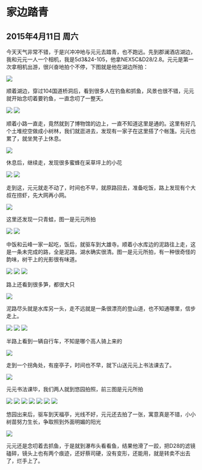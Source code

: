 家边踏青
=======================

2015年4月11日 周六
-----------------------
今天天气非常不错，于是兴冲冲地与元元去踏青，也不跑远。先到郡澜酒店湖边，我和元元一人一个相机，我是5d3&24-105，他拿NEX5C&D28/2.8。元元是第一次拿相机出游，很兴奋地拍个不停，下图就是他在湖边所拍：

![]({{site.url}}/assets/blog-images/20150411/sm001.JPG)

顺着湖边，穿过104国道桥洞后，看到很多人在钓鱼和抓鱼，风景也很不错，元元就开始念叨着要钓鱼，一直念叨了一整天。

![]({{site.url}}/assets/blog-images/20150411/sm011.JPG)
![]({{site.url}}/assets/blog-images/20150411/sm012.JPG)

顺着小路一直走，竟然就到了博物馆的边上，一直不知道这里是通的。这里有好几个土堆挖空做成小树林，我们就逛进去，发现有一家子在这里搭了个帐篷。元元也累了，就坐凳子上休息。

![]({{site.url}}/assets/blog-images/20150411/sm013.JPG)

休息后，继续走，发现很多蜜蜂在采草坪上的小花

![]({{site.url}}/assets/blog-images/20150411/sm014.JPG)
![]({{site.url}}/assets/blog-images/20150411/sm015.JPG)

走到这，元元就走不动了，时间也不早，就原路回去，准备吃饭，路上发现有个大叔在捞虾，先大网再小网。

![]({{site.url}}/assets/blog-images/20150411/sm016.JPG)

这里还发现一只青蛙，图一是元元所拍

![]({{site.url}}/assets/blog-images/20150411/sm002.JPG)
![]({{site.url}}/assets/blog-images/20150411/sm017.JPG)

中饭和云峰一家一起吃，饭后，就驱车到大雄寺。顺着小水库边的泥路往上走，这是一条未完成的路，全是泥路，湖水确实很清。图一是元元所拍，有一种很奇怪的韵味，树干上的光影很有味道。

![]({{site.url}}/assets/blog-images/20150411/sm003.JPG)
![]({{site.url}}/assets/blog-images/20150411/sm018.JPG)
![]({{site.url}}/assets/blog-images/20150411/sm025.JPG)

路上还看到很多笋，都很大只

![]({{site.url}}/assets/blog-images/20150411/sm019.JPG)

泥路尽头就是水库另一头，走不远就是一条很漂亮的登山道，也不知通哪里，信步走上。

![]({{site.url}}/assets/blog-images/20150411/sm020.JPG)
![]({{site.url}}/assets/blog-images/20150411/sm021.JPG)
![]({{site.url}}/assets/blog-images/20150411/sm022.JPG)

半路上看到一辆自行车，不知是哪个高人骑上来的

![]({{site.url}}/assets/blog-images/20150411/sm024.JPG)

走到一个拐角处，有座亭子，时间也不早，就下山送元元上书法课去了。

![]({{site.url}}/assets/blog-images/20150411/sm023.JPG)

元元书法课毕，我们两人就到悠园拍照，前三图是元元所拍

![]({{site.url}}/assets/blog-images/20150411/sm004.JPG)
![]({{site.url}}/assets/blog-images/20150411/sm005.JPG)
![]({{site.url}}/assets/blog-images/20150411/sm006.JPG)
![]({{site.url}}/assets/blog-images/20150411/sm026.JPG)
![]({{site.url}}/assets/blog-images/20150411/sm027.JPG)
![]({{site.url}}/assets/blog-images/20150411/sm028.JPG)
![]({{site.url}}/assets/blog-images/20150411/sm029.JPG)

悠园出来后，驱车到天福亭，光线不好，元元还去拍了一张，寓意真是不错，小小树苗努力生长，争取照到外面明媚的阳光

![]({{site.url}}/assets/blog-images/20150411/sm007.JPG)

元元还是念叨着去抓鱼，于是就到瀑布头看看鱼，结果他滑了一跤，把D28的滤镜磕碎，镜头上也有两个痕迹，还好蔡司硬，没有变形，还能用，就是转卖不出去了，烂手上了。